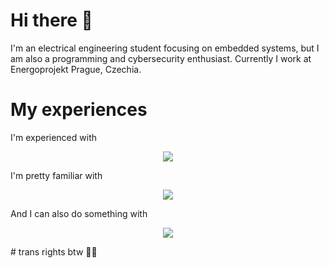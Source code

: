 # Hi there 👋
I'm an electrical engineering student focusing on embedded systems, but I am also a programming and cybersecurity enthusiast. Currently I work at Energoprojekt Prague, Czechia.

# My experiences

I'm experienced with
<p align="center">
  <a href="https://skillicons.dev">
    <img src="https://skillicons.dev/icons?i=linux,arduino,raspberrypi"/>
  </a>
</p>
I'm pretty familiar with
<p align="center">
  <a href="https://skillicons.dev">
    <img src="https://skillicons.dev/icons?i=c,cpp,python,windows"/>
  </a>
</p>
And I can also do something with
<p align="center">
  <a href="https://skillicons.dev">
    <img src="https://skillicons.dev/icons?i=postgres,powershell,html,bash,vim,azure"/>
  </a>
</p>
#
trans rights btw 🏳️‍⚧️
<!--
**eduarddlabal/eduarddlabal** is a ✨ _special_ ✨ repository because its `README.md` (this file) appears on your GitHub profile.

Here are some ideas to get you started:

- 🔭 I’m currently working on ...
- 🌱 I’m currently learning ...
- 👯 I’m looking to collaborate on ...
- 🤔 I’m looking for help with ...
- 💬 Ask me about ...
- 📫 How to reach me: ...
- 😄 Pronouns: ...
- ⚡ Fun fact: ...
-->
